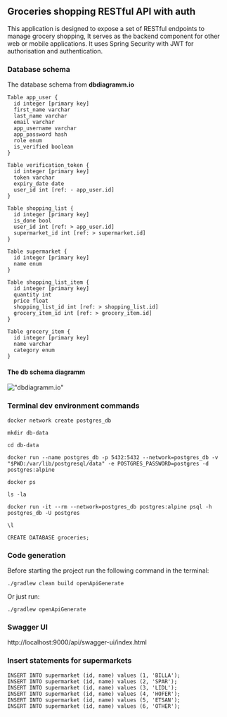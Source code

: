 ## Groceries shopping RESTful API with auth

This application is designed to expose a set of RESTful endpoints to manage grocery shopping, It serves as the backend
component for other web or mobile applications. It uses Spring Security with JWT for authorisation and authentication.

### Database schema

The database schema from **dbdiagramm.io**

```
Table app_user {
  id integer [primary key]
  first_name varchar
  last_name varchar
  email varchar
  app_username varchar
  app_password hash
  role enum
  is_verified boolean
}

Table verification_token {
  id integer [primary key]
  token varchar
  expiry_date date
  user_id int [ref: - app_user.id]
}

Table shopping_list {
  id integer [primary key]
  is_done bool
  user_id int [ref: > app_user.id]
  supermarket_id int [ref: > supermarket.id]
}

Table supermarket {
  id integer [primary key]
  name enum
}

Table shopping_list_item {
  id integer [primary key]
  quantity int
  price float
  shopping_list_id int [ref: > shopping_list.id]
  grocery_item_id int [ref: > grocery_item.id]
}

Table grocery_item {
  id integer [primary key]
  name varchar
  category enum
}
```

#### The db schema diagramm

!["dbdiagramm.io"](graphics/db-schema.png)

### Terminal dev environment commands

```
docker network create postgres_db

mkdir db-data

cd db-data

docker run --name postgres_db -p 5432:5432 --network=postgres_db -v "$PWD:/var/lib/postgresql/data" -e POSTGRES_PASSWORD=postgres -d postgres:alpine

docker ps

ls -la

docker run -it --rm --network=postgres_db postgres:alpine psql -h postgres_db -U postgres

\l

CREATE DATABASE groceries;
 ```

### Code generation

Before starting the project run the following command in the terminal:

```
./gradlew clean build openApiGenerate
```

Or just run:

```
./gradlew openApiGenerate
```

### Swagger UI

http://localhost:9000/api/swagger-ui/index.html

### Insert statements for supermarkets
```
INSERT INTO supermarket (id, name) values (1, 'BILLA');
INSERT INTO supermarket (id, name) values (2, 'SPAR');
INSERT INTO supermarket (id, name) values (3, 'LIDL');
INSERT INTO supermarket (id, name) values (4, 'HOFER');
INSERT INTO supermarket (id, name) values (5, 'ETSAN');
INSERT INTO supermarket (id, name) values (6, 'OTHER');
```